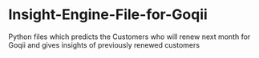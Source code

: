 # Insight-Engine-File-for-Goqii
Python files which predicts the Customers who will renew next month for Goqii and gives insights of previously renewed customers
